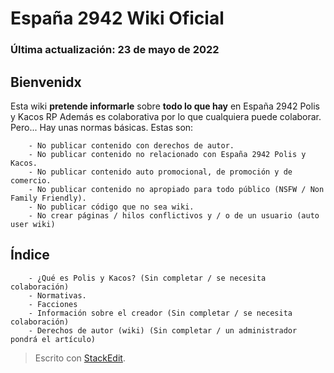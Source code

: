 # España 2942 Wiki Oficial
### Última actualización: 23 de mayo de 2022
## Bienvenidx
Esta wiki **pretende informarle** sobre **todo lo que hay** en España 2942 Polis y Kacos RP Además es colaborativa
por lo que cualquiera puede colaborar. Pero... Hay unas normas
básicas. Estas son:
       
        - No publicar contenido con derechos de autor.
        - No publicar contenido no relacionado con España 2942 Polis y Kacos.
        - No publicar contenido auto promocional, de promoción y de comercio.
        - No publicar contenido no apropiado para todo público (NSFW / Non Family Friendly).
        - No publicar código que no sea wiki.
        - No crear páginas / hilos conflictivos y / o de un usuario (auto user wiki)
       
## Índice
       
        - ¿Qué es Polis y Kacos? (Sin completar / se necesita colaboración)
        - Normativas.
        - Facciones
        - Información sobre el creador (Sin completar / se necesita colaboración)
        - Derechos de autor (wiki) (Sin completar / un administrador pondrá el artículo)
       
> Escrito con [StackEdit](https://stackedit.io/).

